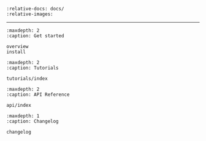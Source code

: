 ```{include} ../../README.md
:relative-docs: docs/
:relative-images:
```

---

```{toctree}
:maxdepth: 2
:caption: Get started

overview
install
```
```{toctree}
:maxdepth: 2
:caption: Tutorials

tutorials/index
```
```{toctree}
:maxdepth: 2
:caption: API Reference

api/index
```
```{toctree}
:maxdepth: 1
:caption: Changelog

changelog
```

